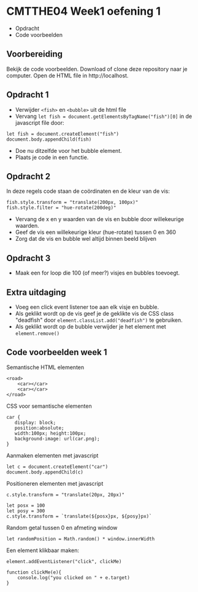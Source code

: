 # CMTTHE04 Week1 oefening 1

- Opdracht
- Code voorbeelden

## Voorbereiding

Bekijk de code voorbeelden. Download of clone deze repository naar je computer. Open de HTML file in http://localhost.

## Opdracht 1

- Verwijder `<fish>` en `<bubble>` uit de html file
- Vervang `let fish = document.getElementsByTagName("fish")[0]` in de javascript file door:
```
let fish = document.createElement("fish")
document.body.appendChild(fish)
```

- Doe nu ditzelfde voor het bubble element.
- Plaats je code in een functie.

## Opdracht 2

In deze regels code staan de coördinaten en de kleur van de vis: 
```
fish.style.transform = "translate(200px, 100px)"
fish.style.filter = "hue-rotate(200deg)"
```

- Vervang de x en y waarden van de vis en bubble door willekeurige waarden.
- Geef de vis een willekeurige kleur (hue-rotate) tussen 0 en 360
- Zorg dat de vis en bubble wel altijd binnen beeld blijven

## Opdracht 3

- Maak een for loop die 100 (of meer?) visjes en bubbles toevoegt. 

## Extra uitdaging

- Voeg een click event listener toe aan elk visje en bubble. 
- Als geklikt wordt op de vis geef je de geklikte vis de CSS class "deadfish" door `element.classList.add("deadfish")` te gebruiken.
- Als geklikt wordt op de bubble verwijder je het element met `element.remove()`

## Code voorbeelden week 1

Semantische HTML elementen
```
<road>
    <car></car>
    <car></car>
</road>
```

CSS voor semantische elementen
```
car {
   display: block;
   position:absolute;
   width:100px; height:100px;
   background-image: url(car.png);
}
```
Aanmaken elementen met javascript
```
let c = document.createElement("car")
document.body.appendChild(c)
```
Positioneren  elementen met javascript
```
c.style.transform = "translate(20px, 20px)"

let posx = 100
let posy = 300
c.style.transform = `translate(${posx}px, ${posy}px)`
```
Random getal tussen 0 en afmeting window
```
let randomPosition = Math.random() * window.innerWidth
```
Een element klikbaar maken:
```
element.addEventListener("click", clickMe)

function clickMe(e){
    console.log("you clicked on " + e.target)
}
```